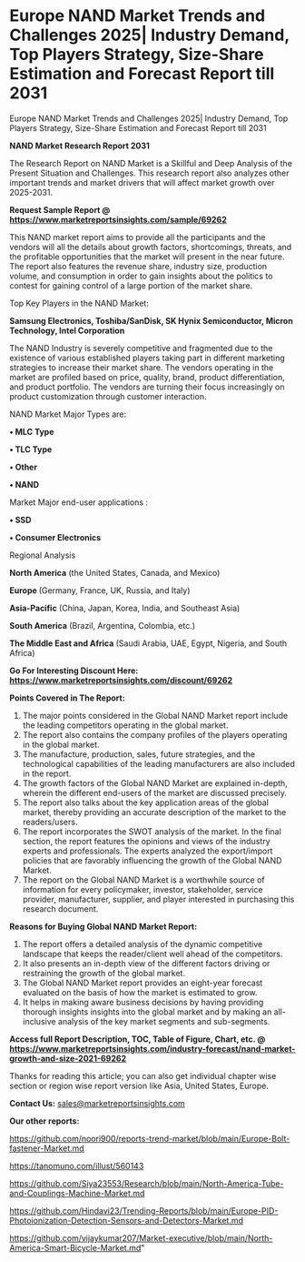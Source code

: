 # Europe NAND Market Trends and Challenges 2025| Industry Demand, Top Players Strategy, Size-Share Estimation and Forecast Report till 2031
Europe NAND Market Trends and Challenges 2025| Industry Demand, Top Players Strategy, Size-Share Estimation and Forecast Report till 2031

<strong>NAND Market Research Report 2031</strong>

The Research Report on NAND Market is a Skillful and Deep Analysis of the Present Situation and Challenges. This research report also analyzes other important trends and market drivers that will affect market growth over 2025-2031.

<strong>Request Sample Report @ <a href=https://www.marketreportsinsights.com/sample/69262>https://www.marketreportsinsights.com/sample/69262</a></strong>

This NAND market report aims to provide all the participants and the vendors will all the details about growth factors, shortcomings, threats, and the profitable opportunities that the market will present in the near future. The report also features the revenue share, industry size, production volume, and consumption in order to gain insights about the politics to contest for gaining control of a large portion of the market share.

Top Key Players in the NAND Market:

<strong>Samsung Electronics, Toshiba/SanDisk, SK Hynix Semiconductor, Micron Technology, Intel Corporation</strong>

The NAND Industry is severely competitive and fragmented due to the existence of various established players taking part in different marketing strategies to increase their market share. The vendors operating in the market are profiled based on price, quality, brand, product differentiation, and product portfolio. The vendors are turning their focus increasingly on product customization through customer interaction.

NAND Market Major Types are:

<strong>• MLC Type

• TLC Type

• Other

• NAND</strong>

Market Major end-user applications :

<strong>• SSD

• Consumer Electronics</strong>

Regional Analysis

</u><strong><b>North America</b></strong> (the United States, Canada, and Mexico)

<strong><b>Europe </b></strong>(Germany, France, UK, Russia, and Italy)

<strong><b>Asia-Pacific</b></strong> (China, Japan, Korea, India, and Southeast Asia)

<strong><b>South America</b></strong> (Brazil, Argentina, Colombia, etc.)

<strong><b>The Middle East and Africa</b></strong> (Saudi Arabia, UAE, Egypt, Nigeria, and South Africa)

<strong>Go For Interesting Discount Here: <a href=https://www.marketreportsinsights.com/discount/69262>https://www.marketreportsinsights.com/discount/69262</a></strong>

<strong>Points Covered in The Report:</strong>
<ol>
  <li>The major points considered in the Global NAND Market report include the leading competitors operating in the global market.</li>
  <li>The report also contains the company profiles of the players operating in the global market.</li>
  <li>The manufacture, production, sales, future strategies, and the technological capabilities of the leading manufacturers are also included in the report.</li>
  <li>The growth factors of the Global NAND Market are explained in-depth, wherein the different end-users of the market are discussed precisely.</li>
  <li>The report also talks about the key application areas of the global market, thereby providing an accurate description of the market to the readers/users.</li>
  <li>The report incorporates the SWOT analysis of the market. In the final section, the report features the opinions and views of the industry experts and professionals. The experts analyzed the export/import policies that are favorably influencing the growth of the Global NAND Market.</li>
  <li>The report on the Global NAND Market is a worthwhile source of information for every policymaker, investor, stakeholder, service provider, manufacturer, supplier, and player interested in purchasing this research document.</li>
</ol>
<strong>Reasons for Buying Global NAND Market Report:</strong>

<ol>
  <li>The report offers a detailed analysis of the dynamic competitive landscape that keeps the reader/client well ahead of the competitors.</li>
  <li>It also presents an in-depth view of the different factors driving or restraining the growth of the global market.</li>
  <li>The Global NAND Market report provides an eight-year forecast evaluated on the basis of how the market is estimated to grow.</li>
  <li>It helps in making aware business decisions by having providing thorough insights insights into the global market and by making an all-inclusive analysis of the key market segments and sub-segments.</li>
</ol>
<strong>Access full Report Description, TOC, Table of Figure, Chart, etc. @ <a href=https://www.marketreportsinsights.com/industry-forecast/nand-market-growth-and-size-2021-69262>https://www.marketreportsinsights.com/industry-forecast/nand-market-growth-and-size-2021-69262</a></strong>


Thanks for reading this article; you can also get individual chapter wise section or region wise report version like Asia, United States, Europe.

<strong>Contact Us:</strong>
sales@marketreportsinsights.com

<strong>Our other reports:</strong>

<a href=https://github.com/noori900/reports-trend-market/blob/main/Europe-Bolt-fastener-Market.md>https://github.com/noori900/reports-trend-market/blob/main/Europe-Bolt-fastener-Market.md</a>

<a href=https://tanomuno.com/illust/560143>https://tanomuno.com/illust/560143</a>

<a href=https://github.com/Siya23553/Research/blob/main/North-America-Tube-and-Couplings-Machine-Market.md>https://github.com/Siya23553/Research/blob/main/North-America-Tube-and-Couplings-Machine-Market.md</a>

<a href=https://github.com/Hindavi23/Trending-Reports/blob/main/Europe-PID-Photoionization-Detection-Sensors-and-Detectors-Market.md>https://github.com/Hindavi23/Trending-Reports/blob/main/Europe-PID-Photoionization-Detection-Sensors-and-Detectors-Market.md</a>

<a href=https://github.com/vijaykumar207/Market-executive/blob/main/North-America-Smart-Bicycle-Market.md>https://github.com/vijaykumar207/Market-executive/blob/main/North-America-Smart-Bicycle-Market.md</a>"
